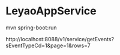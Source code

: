 # LeyaoAppService

mvn spring-boot:run

http://localhost:8088/v1/service/getEvents?sEventTypeCd=1&page=1&rows=7
